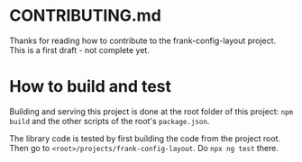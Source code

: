 # CONTRIBUTING.md

Thanks for reading how to contribute to the frank-config-layout project. This is a first draft - not complete yet.

# How to build and test

Building and serving this project is done at the root folder of this project: `npm build` and the other scripts of the root's `package.json`.

The library code is tested by first building the code from the project root. Then go to `<root>/projects/frank-config-layout`. Do `npx ng test` there.
